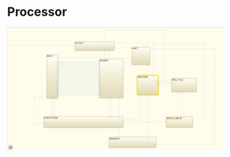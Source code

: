 # Processor
![](https://github.com/Amjad-H-Ali/Processor/blob/main/img/Screen%20Shot%202022-12-30%20at%205.46.02%20PM.png?raw=true)
